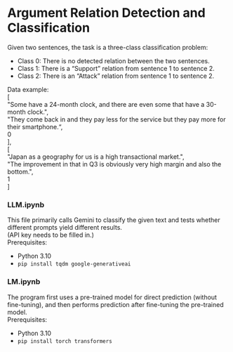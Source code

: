# Argument Relation Detection and Classification
Given two sentences, the task is a three-class classification problem:
* Class 0: There is no detected relation between the two sentences.
* Class 1: There is a “Support” relation from sentence 1 to sentence 2.
* Class 2: There is an “Attack” relation from sentence 1 to sentence 2. 

Data example: <br>
\[ <br>
"Some have a 24-month clock, and there are even some that have a 30-month clock.", <br>
"They come back in and they pay less for the service but they pay more for their smartphone.“, <br>
0 <br>
], <br>
\[ <br>
"Japan as a geography for us is a high transactional market.", <br>
"The improvement in that in Q3 is obviously very high margin and also the bottom.", <br>
1 <br>
] <br>

### LLM.ipynb 
This file primarily calls Gemini to classify the given text and tests whether different prompts yield different results. <br>
(API key needs to be filled in.) <br>
Prerequisites:
* Python 3.10
* ```pip install tqdm google-generativeai```
    
### LM.ipynb
The program first uses a pre-trained model for direct prediction (without fine-tuning), and then performs prediction after fine-tuning the pre-trained model. <br>
Prerequisites:
* Python 3.10
* ```pip install torch transformers```
